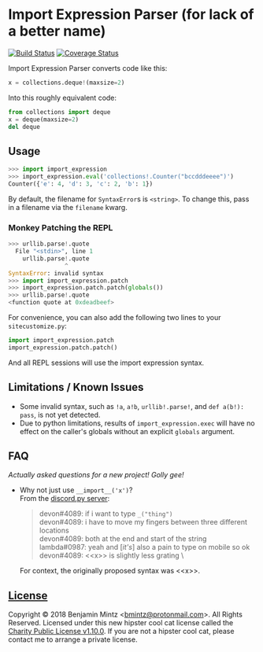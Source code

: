 # Import Expression Parser (for lack of a better name)

[![Build Status](https://travis-ci.org/bmintz/import-expression-parser.svg?branch=main)](https://travis-ci.org/bmintz/import-expression-parser)
[![Coverage Status](https://coveralls.io/repos/github/bmintz/import-expression-parser/badge.svg?branch=main)](https://coveralls.io/github/bmintz/import-expression-parser?branch=main)

Import Expression Parser converts code like this:

```py
x = collections.deque!(maxsize=2)
```

Into this roughly equivalent code:
```py
from collections import deque
x = deque(maxsize=2)
del deque
```

## Usage

```py
>>> import import_expression
>>> import_expression.eval('collections!.Counter("bccdddeeee")')
Counter({'e': 4, 'd': 3, 'c': 2, 'b': 1})
```

By default, the filename for `SyntaxError`s is `<string>`.
To change this, pass in a filename via the `filename` kwarg.

### Monkey Patching the REPL

```py
>>> urllib.parse!.quote
  File "<stdin>", line 1
    urllib.parse!.quote
                ^
SyntaxError: invalid syntax
>>> import import_expression.patch
>>> import_expression.patch.patch(globals())
>>> urllib.parse!.quote
<function quote at 0xdeadbeef>
```

For convenience, you can also add the following two lines to your `sitecustomize.py`:

```py
import import_expression.patch
import_expression.patch.patch()
```

And all REPL sessions will use the import expression syntax.

## Limitations / Known Issues

* Some invalid syntax, such as `!a`, `a!b`, `urllib!.parse!`, and `def a(b!): pass`, is not yet detected.
* Due to python limitations, results of `import_expression.exec` will have no effect on the caller's globals
  without an explicit `globals` argument.

## FAQ

*Actually asked questions for a new project! Golly gee!*

* Why not just use `__import__('x')`? \
  From the [discord.py server](https://discord.gg/r3sSKJJ):
  > devon#4089: if i want to type `_("thing")` \
  > devon#4089: i have to move my fingers between three different locations \
  > devon#4089: both at the end and start of the string \
  > lambda#0987: yeah and [*it's*] also a pain to type on mobile so ok \
  > devon#4089: \<\<x\>\> is slightly less grating \

  For context, the originally proposed syntax was \<\<x\>\>.

## [License](https://github.com/bmintz/import-expression-parser/blob/main/LICENSE)

Copyright © 2018 Benjamin Mintz <<bmintz@protonmail.com>>. All Rights Reserved.
Licensed under this new hipster cool cat license called the [Charity Public License v1.10.0](https://github.com/bmintz/import-expression-parser/blob/main/LICENSE).
If you are not a hipster cool cat, please contact me to arrange a private license.
